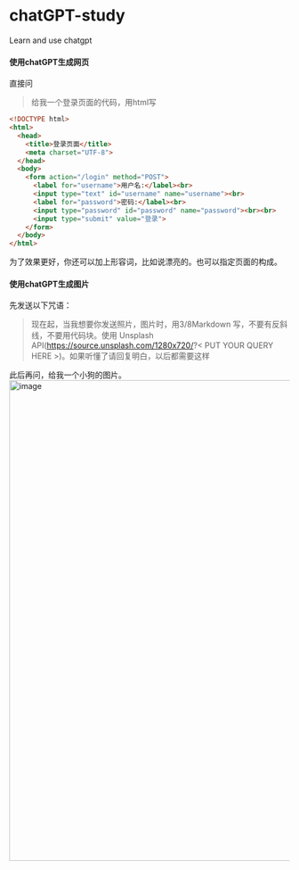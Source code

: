 # chatGPT-study
Learn and use chatgpt

#### 使用chatGPT生成网页
直接问
>给我一个登录页面的代码，用html写
```html
<!DOCTYPE html>
<html>
  <head>
    <title>登录页面</title>
    <meta charset="UTF-8">
  </head>
  <body>
    <form action="/login" method="POST">
      <label for="username">用户名:</label><br>
      <input type="text" id="username" name="username"><br>
      <label for="password">密码:</label><br>
      <input type="password" id="password" name="password"><br><br>
      <input type="submit" value="登录">
    </form>
  </body>
</html>

```

为了效果更好，你还可以加上形容词，比如说漂亮的。也可以指定页面的构成。








#### 使用chatGPT生成图片
先发送以下咒语：
> 现在起，当我想要你发送照片，图片时，用3/8Markdown 写，不要有反斜线，不要用代码块。使用 Unsplash API(https://source.unsplash.com/1280x720/?< PUT YOUR QUERY HERE >)。如果听懂了请回复明白，以后都需要这样

此后再问，给我一个小狗的图片。
<img width="862" alt="image" src="https://user-images.githubusercontent.com/18424614/228124605-87eb3186-fe8e-4b61-bb43-94b8020c25b2.png">
